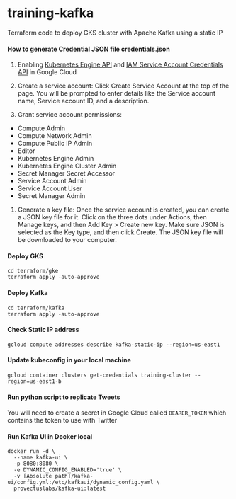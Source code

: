 # training-kafka

Terraform code to deploy GKS cluster with Apache Kafka using a static IP

#### How to generate Credential JSON file credentials.json

1. Enabling [Kubernetes Engine API](https://console.cloud.google.com/apis/enableflow?apiid=container.googleapis.com) and [IAM Service Account Credentials API](https://console.cloud.google.com/apis/api/iamcredentials.googleapis.com/) in Google Cloud
2. Create a service account: Click Create Service Account at the top of the page. You will be prompted to enter details like the Service account name, Service account ID, and a description.

3. Grant service account permissions:
- Compute Admin
- Compute Network Admin
- Compute Public IP Admin
- Editor
- Kubernetes Engine Admin
- Kubernetes Engine Cluster Admin
- Secret Manager Secret Accessor
- Service Account Admin
- Service Account User
- Secret Manager Admin

1. Generate a key file: Once the service account is created, you can create a JSON key file for it. Click on the three dots under Actions, then Manage keys, and then Add Key > Create new key. Make sure JSON is selected as the Key type, and then click Create. The JSON key file will be downloaded to your computer.

#### Deploy GKS
```
cd terraform/gke
terraform apply -auto-approve
```

#### Deploy Kafka
```
cd terraform/kafka
terraform apply -auto-approve
```

#### Check Static IP address
`gcloud compute addresses describe kafka-static-ip --region=us-east1`

#### Update kubeconfig in your local machine
`gcloud container clusters get-credentials training-cluster --region=us-east1-b`

#### Run python script to replicate Tweets
You will need to create a secret in Google Cloud called `BEARER_TOKEN` which contains the token to use with Twitter

#### Run Kafka UI in Docker local
```
docker run -d \
  --name kafka-ui \
  -p 8080:8080 \
  -e DYNAMIC_CONFIG_ENABLED='true' \
  -v [Absolute path]/kafka-ui/config.yml:/etc/kafkaui/dynamic_config.yaml \
  provectuslabs/kafka-ui:latest

```